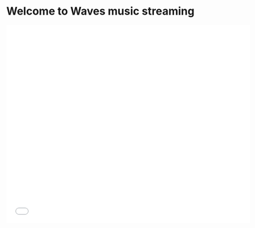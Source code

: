 # Welcome to Waves music streaming

<iframe src='//gifs.com/embed/waves-demo-k8q2yx' frameborder='0' scrolling='no' width='640px' height='520px' style='-webkit-backface-visibility: hidden;-webkit-transform: scale(1);' ></iframe>


